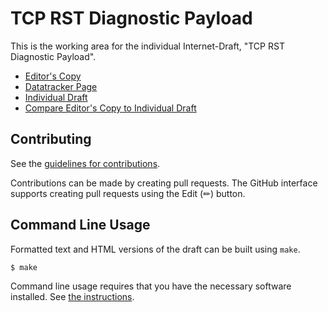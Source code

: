 # TCP RST Diagnostic Payload

This is the working area for the individual Internet-Draft, "TCP RST Diagnostic Payload".

* [Editor's Copy](https://boucadair.github.io/draft-boucadair-tcpm-rst-diagnostic-payload/#go.draft-boucadair-tcpm-rst-diagnostic-payload.html)
* [Datatracker Page](https://datatracker.ietf.org/doc/draft-boucadair-tcpm-rst-diagnostic-payload)
* [Individual Draft](https://datatracker.ietf.org/doc/html/draft-boucadair-tcpm-rst-diagnostic-payload)
* [Compare Editor's Copy to Individual Draft](https://boucadair.github.io/draft-boucadair-tcpm-rst-diagnostic-payload/#go.draft-boucadair-tcpm-rst-diagnostic-payload.diff)


## Contributing

See the
[guidelines for contributions](https://github.com/boucadair/draft-boucadair-tcpm-rst-diagnostic-payload/blob/main/CONTRIBUTING.md).

Contributions can be made by creating pull requests.
The GitHub interface supports creating pull requests using the Edit (✏) button.


## Command Line Usage

Formatted text and HTML versions of the draft can be built using `make`.

```sh
$ make
```

Command line usage requires that you have the necessary software installed.  See
[the instructions](https://github.com/martinthomson/i-d-template/blob/main/doc/SETUP.md).

